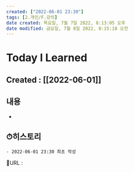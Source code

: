 ```yaml
---
created: ["2022-06-01 23:30"]
tags: [2.개인/F.강의]
date created: 목요일, 7월 7일 2022, 8:13:05 오후
date modified: 금요일, 7월 8일 2022, 8:15:18 오전
---
```


# Today I Learned
## Created : [[2022-06-01]]
## 내용
-

## ⏱히스토리
	- 2022-06-01 23:30 최초 작성


📙URL :